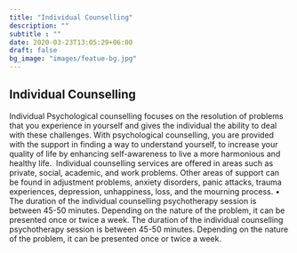 ```yaml
---
title: "Individual Counselling"
description: ""
subtitle : ""
date: 2020-03-23T13:05:29+06:00
draft: false
bg_image: "images/featue-bg.jpg"
---
```


## Individual Counselling ##

  Individual Psychological counselling focuses on the resolution of problems that you experience in yourself and gives the individual the ability to deal with these challenges. With psychological counselling, you are provided with the support in finding a way to understand yourself, to increase your quality of life by enhancing self-awareness to live a more harmonious and healthy life. 
  Individual counselling services are offered in areas such as private, social, academic, and work problems. Other areas of support can be found in adjustment problems, anxiety disorders, panic attacks, trauma experiences, depression, unhappiness, loss, and the mourning process. • The duration of the individual counselling psychotherapy session is between 45-50 minutes. Depending on the nature of the problem, it can be presented once or twice a week. 
  The duration of the individual counselling psychotherapy session is between 45-50 minutes. Depending on the nature of the problem, it can be presented once or twice a week. 


